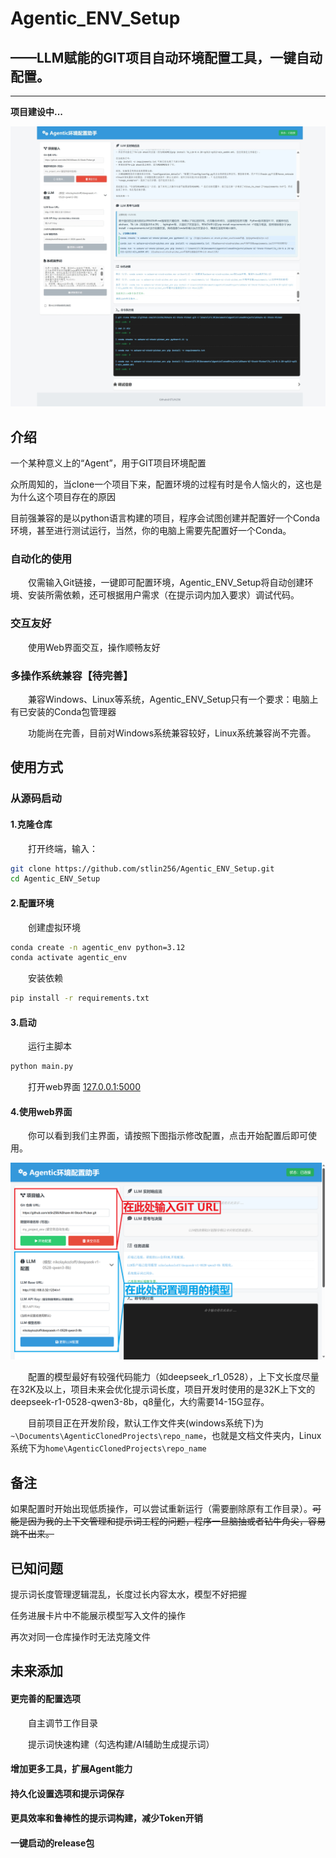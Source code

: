 # Agentic_ENV_Setup

## ——LLM赋能的GIT项目自动环境配置工具，一键自动配置。

---

**项目建设中...**

![web_page](./images/running.jpeg)

## 介绍

一个某种意义上的“Agent”，用于GIT项目环境配置

众所周知的，当clone一个项目下来，配置环境的过程有时是令人恼火的，这也是为什么这个项目存在的原因

目前强兼容的是以python语言构建的项目，程序会试图创建并配置好一个Conda环境，甚至进行测试运行，当然，你的电脑上需要先配置好一个Conda。

### 自动化的使用

&emsp;&emsp;仅需输入Git链接，一键即可配置环境，Agentic_ENV_Setup将自动创建环境、安装所需依赖，还可根据用户需求（在提示词内加入要求）调试代码。

### 交互友好

&emsp;&emsp;使用Web界面交互，操作顺畅友好

### 多操作系统兼容【待完善】

&emsp;&emsp;兼容Windows、Linux等系统，Agentic_ENV_Setup只有一个要求：电脑上有已安装的Conda包管理器

&emsp;&emsp;功能尚在完善，目前对Windows系统兼容较好，Linux系统兼容尚不完善。

## 使用方式

### 从源码启动

#### 1.克隆仓库

&emsp;&emsp;打开终端，输入：
```bash
git clone https://github.com/stlin256/Agentic_ENV_Setup.git
cd Agentic_ENV_Setup
```

#### 2.配置环境
&emsp;&emsp;创建虚拟环境
```bash
conda create -n agentic_env python=3.12
conda activate agentic_env
```

&emsp;&emsp;安装依赖
```bash
pip install -r requirements.txt
```

#### 3.启动

&emsp;&emsp;运行主脚本
```bash
python main.py
```

&emsp;&emsp;打开web界面 [127.0.0.1:5000](127.0.0.1:5000)

#### 4.使用web界面

&emsp;&emsp;你可以看到我们主界面，请按照下图指示修改配置，点击开始配置后即可使用。

![web](./images/web_startup_1.png)

&emsp;&emsp;配置的模型最好有较强代码能力（如deepseek_r1_0528），上下文长度尽量在32K及以上，项目未来会优化提示词长度，项目开发时使用的是32K上下文的deepseek-r1-0528-qwen3-8b，q8量化，大约需要14-15G显存。

&emsp;&emsp;目前项目正在开发阶段，默认工作文件夹(windows系统下)为``~\Documents\AgenticClonedProjects\repo_name``，也就是文档文件夹内，Linux系统下为``home\AgenticClonedProjects\repo_name``

## 备注

如果配置时开始出现低质操作，可以尝试重新运行（需要删除原有工作目录）。~~可能是因为我的上下文管理和提示词工程的问题，程序一旦脑抽或者钻牛角尖，容易跳不出来。~~

## 已知问题

提示词长度管理逻辑混乱，长度过长内容太水，模型不好把握

任务进展卡片中不能展示模型写入文件的操作

再次对同一仓库操作时无法克隆文件


## 未来添加

#### 更完善的配置选项

&emsp;&emsp;自主调节工作目录

&emsp;&emsp;提示词快速构建（勾选构建/AI辅助生成提示词）

#### 增加更多工具，扩展Agent能力

#### 持久化设置选项和提示词保存

#### 更具效率和鲁棒性的提示词构建，减少Token开销

#### 一键启动的release包